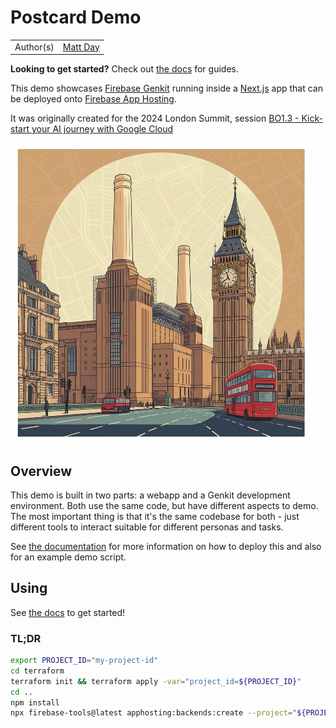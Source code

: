 # Postcard Demo

|           |                                           |
| --------- | ----------------------------------------- |
| Author(s) | [Matt Day](https://github.com/mattsday) |

**Looking to get started?** Check out [the docs](docs/README.md) for guides.

This demo showcases [Firebase Genkit](https://firebase.google.com/docs/genkit) running inside a [Next.js](https://nextjs.org) app that can be deployed onto [Firebase App Hosting](https://firebase.google.com/docs/app-hosting).

It was originally created for the 2024 London Summit, session [BO1.3 - Kick-start your AI journey with Google Cloud](https://cloudonair.withgoogle.com/events/london-summit-24?talk=b01-3)

![Example Postcard Image](images/example.jpg)

## Overview

This demo is built in two parts: a webapp and a Genkit development environment. Both use the same code, but have different aspects to demo. The most important thing is that it's the same codebase for both - just different tools to interact suitable for different personas and tasks.

See [the documentation](docs/README.md) for more information on how to deploy this and also for an example demo script.

## Using

See [the docs](docs/README.md) to get started!

### TL;DR

```sh
export PROJECT_ID="my-project-id"
cd terraform
terraform init && terraform apply -var="project_id=${PROJECT_ID}"
cd ..
npm install
npx firebase-tools@latest apphosting:backends:create --project="${PROJECT_ID}"
```
